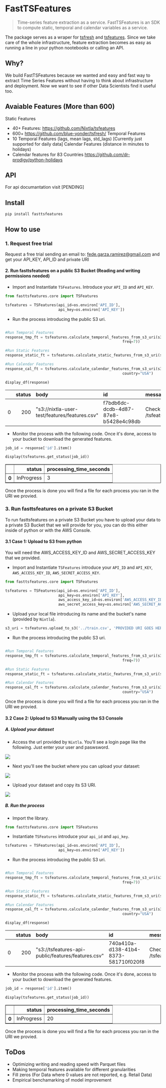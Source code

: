 # FastTSFeatures
> Time-series feature extraction as a service. 
FastTSFeatures is an SDK to compute static, temporal and calendar variables as a service.

The package serves as a wraper for [tsfresh](https://github.com/blue-yonder/tsfresh) and [tsfeatures](https://github.com/Nixtla/fasttsfeatures). Since we take care of the whole infrastructure, feature extraction becomes as easy as running a line in your python nootebooks or calling an API.

## Why?
We build FastTSFeatures because we wanted and easy and fast way to extract Time Series Features without having to think about infrastructure and deployment. Now we want to see if other Data Scientists find it useful too. 


## Avaiable Features (More than 600)
Static Features
- 40+ Features: https://github.com/Nixtla/tsfeatures
- 600+ https://github.com/blue-yonder/tsfresh/
Temporal Features 
- 10 Temporal Features (lags, mean lags, std_lags) [Currently just supported for daily data]
Calendar Features (distance in minutes to holidays)
- Calendar features for 83 Countries https://github.com/dr-prodigy/python-holidays



## API
For api documantation  visit [PENDING]


## Install

`pip install fasttsfeatures`

## How to use


### 1. Request free trial 

Request a free trial sending an email to: fede.garza.ramirez@gmail.com and get your API_KEY, API_ID and private URI

#### 2. Run fasttsfeatures on a public S3 Bucket (Reading and writing permissions needed)

- Import and Instantiate `TSFeatures`.  Introduce your `API_ID` and `API_KEY`.

```python
from fasttsfeatures.core import TSFeatures

tsfeatures = TSFeatures(api_id=os.environ['API_ID'], 
                        api_key=os.environ['API_KEY'])
```

- Run the process introducing the public S3 uri. 

```python

#Run Temporal Features
response_tmp_ft = tsfeatures.calculate_temporal_features_from_s3_uri(s3_uri="PUBLIC S3 URI HERE",
                                                     freq=7))

#Run Static Features
response_static_ft = tsfeatures.calculate_static_features_from_s3_uri(s3_uri="PUBLIC S3 URI HERE", freq=7)

#Run Calendar Features
response_cal_ft = tsfeatures.calculate_calendar_features_from_s3_uri(s3_uri="PUBLIC S3 URI HERE",
                                                     country="USA")
```

```python
display_df(response)
```


|    |   status | body                                          | id                                   | message                                           |
|---:|---------:|:----------------------------------------------|:-------------------------------------|:--------------------------------------------------|
|  0 |      200 | "s3://nixtla-user-test/features/features.csv" | f7bdb6dc-dcdb-4d87-87e8-b5428e4c98db | Check job status at GET /tsfeatures/jobs/{job_id} |


- Monitor the process with the following code. Once it's done, access to your bucket to download the generated features.

```python
job_id = response['id'].item()
```

```python
display(tsfeatures.get_status(job_id))
```


<div>
<table border="1" class="dataframe">
  <thead>
    <tr style="text-align: right;">
      <th></th>
      <th>status</th>
      <th>processing_time_seconds</th>
    </tr>
  </thead>
  <tbody>
    <tr>
      <th>0</th>
      <td>InProgress</td>
      <td>3</td>
    </tr>
  </tbody>
</table>
</div>

Once the process is done you will find a file for each process you ran in the URI we provied.


### 3. Run fasttsfeatures on a private S3 Bucket 

To run fasttsfeatures on a private S3 Bucket you have to upload your data to a private S3 Bucket that we will provide for you, you can do this either inside of python or with the AWS Console. 

#### 3.1 Case 1: Upload to S3 from python

You will need the AWS_ACCESS_KEY_ID and AWS_SECRET_ACCESS_KEY that we provided. 


- Import and Instantiate `TSFeatures` introduce your `API_ID` and `API_KEY`, `AWS_ACCESS_KEY_ID`, `AWS_SECRET_ACCESS_KEY`.

```python
from fasttsfeatures.core import TSFeatures

tsfeatures = TSFeatures(api_id=os.environ['API_ID'], 
                        api_key=os.environ['API_KEY'],
                        aws_access_key_id=os.environ['AWS_ACCESS_KEY_ID'], 
                        aws_secret_access_key=os.environ['AWS_SECRET_ACCESS_KEY'])
```

- Upload your local file introducing its name and the bucket's name (provided by `Nixtla`).

```python
s3_uri = tsfeatures.upload_to_s3('../train.csv', 'PROVIDED URI GOES HERE')
```

- Run the process introducing the public S3 uri. 

```python

#Run Temporal Features
response_tmp_ft = tsfeatures.calculate_temporal_features_from_s3_uri(s3_uri="PUBLIC S3 URI HERE",
                                                     freq=7))

#Run Static Features
response_static_ft = tsfeatures.calculate_static_features_from_s3_uri(s3_uri="PUBLIC S3 URI HERE", freq=7)

#Run Calendar Features
response_cal_ft = tsfeatures.calculate_calendar_features_from_s3_uri(s3_uri="PUBLIC S3 URI HERE",
                                                     country="USA")
```
Once the process is done you will find a file for each process you ran in the URI we provied.


#### 3.2 Case 2: Upload to S3 Manually using the S3 Console

##### A. Upload your dataset

- Access the url provided by `Nixtla`. You'll see a login page like the following. Just enter your user and paswsword.

<img src="https://raw.githubusercontent.com/Nixtla/fasttsfeatures/main/.github/images/console-login-aws.png">

- Next you'll see the bucket where you can upload your dataset:


<img src="https://raw.githubusercontent.com/Nixtla/fasttsfeatures/main/.github/images/bucket.png">


- Upload your dataset and copy its S3 URI.


<img src="https://raw.githubusercontent.com/Nixtla/fasttsfeatures/main/.github/images/s3-uri.png">


##### B. Run the process



- Import the library.

```python
from fasttsfeatures.core import TSFeatures
```

- Instantiate `TSFeatures` introduce your `api_id` and `api_key`.

```python
tsfeatures = TSFeatures(api_id=os.environ['API_ID'], 
                        api_key=os.environ['API_KEY'])
```

- Run the process introducing the public S3 uri. 

```python

#Run Temporal Features
response_tmp_ft = tsfeatures.calculate_temporal_features_from_s3_uri(s3_uri="PUBLIC S3 URI HERE",
                                                     freq=7))

#Run Static Features
response_static_ft = tsfeatures.calculate_static_features_from_s3_uri(s3_uri="PUBLIC S3 URI HERE", freq=7)

#Run Calendar Features
response_cal_ft = tsfeatures.calculate_calendar_features_from_s3_uri(s3_uri="PUBLIC S3 URI HERE",
                                                     country="USA")
```

```python
display_df(response)
```


|    |   status | body                                               | id                                   | message                                           |
|---:|---------:|:---------------------------------------------------|:-------------------------------------|:--------------------------------------------------|
|  0 |      200 | "s3://tsfeatures-api-public/features/features.csv" | 740a410a-d138-41b4-8373-581710f020f8 | Check job status at GET /tsfeatures/jobs/{job_id} |


- Monitor the process with the following code. Once it's done, access to your bucket to download the generated features.

```python
job_id = response['id'].item()
```

```python
display(tsfeatures.get_status(job_id))
```


<div>
<table border="1" class="dataframe">
  <thead>
    <tr style="text-align: right;">
      <th></th>
      <th>status</th>
      <th>processing_time_seconds</th>
    </tr>
  </thead>
  <tbody>
    <tr>
      <th>0</th>
      <td>InProgress</td>
      <td>20</td>
    </tr>
  </tbody>
</table>
</div>

Once the process is done you will find a file for each process you ran in the URI we provied.

## ToDos
- Optimizing writing and reading speed with Parquet files
- Making temporal features available for different granularities
- Fill zeros (For Data where 0 values are not reported, e.g. Retail Data)
- Empirical benchamarking of model improvement
